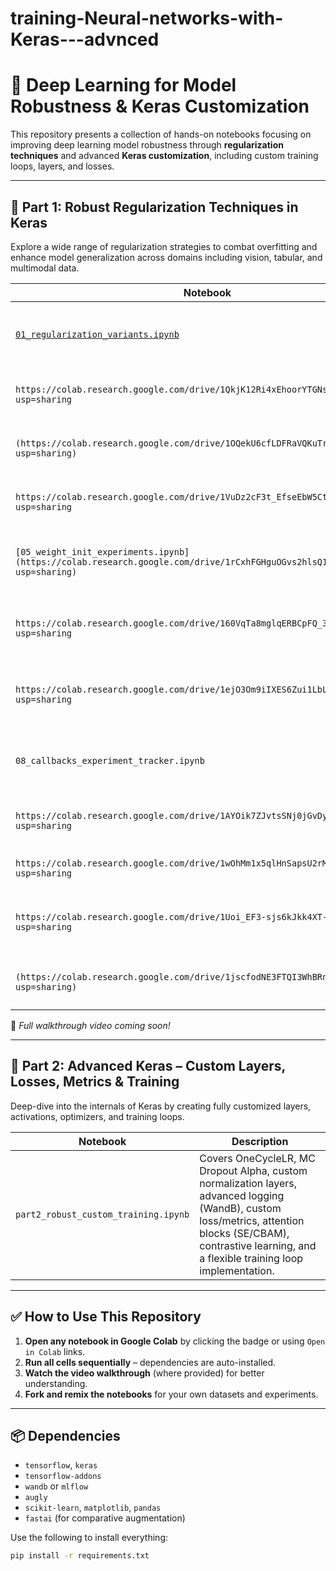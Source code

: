 # training-Neural-networks-with-Keras---advnced
# 🧠 Deep Learning for Model Robustness & Keras Customization

This repository presents a collection of hands-on notebooks focusing on improving deep learning model robustness through **regularization techniques** and advanced **Keras customization**, including custom training loops, layers, and losses.

---

## 📁 Part 1: Robust Regularization Techniques in Keras

Explore a wide range of regularization strategies to combat overfitting and enhance model generalization across domains including vision, tabular, and multimodal data.

| Notebook | Description |
|----------|-------------|
| [`01_regularization_variants.ipynb`](https://colab.research.google.com/drive/1J6QuxUER7MO6KnkBDGPJ3Ty7Xo2lyCNd?usp=sharing) | Implements and compares L1, L2, and ElasticNet-style regularization using Keras layers. |
| `https://colab.research.google.com/drive/1QkjK12Ri4xEhoorYTGNsCYo83cUEmCIO?usp=sharing` | Demonstrates dropout techniques within ResNet-like architectures. |
| `(https://colab.research.google.com/drive/1OQekU6cfLDFRaVQKuTr8J0qDHIyvPG7d?usp=sharing)` | Applies Monte Carlo Dropout to quantify uncertainty in predictions. |
| `https://colab.research.google.com/drive/1VuDz2cF3t_EfseEbW5Cta4BrzK4abPZO?usp=sharing` | Compares EarlyStopping and ReduceLROnPlateau callbacks. |
| `[05_weight_init_experiments.ipynb](https://colab.research.google.com/drive/1rCxhFGHguOGvs2hlsQ1mYDfQ97OMlYnu?usp=sharing)` | Evaluates different initializers: He Normal, Orthogonal, and custom-defined. |
| `https://colab.research.google.com/drive/160VqTa8mglqERBCpFQ_3Yxcd138hoioa?usp=sharing` | Experiments with BatchNorm, LayerNorm, and GroupNorm for stable training. |
| `https://colab.research.google.com/drive/1ejO3Om9iIXES6Zui1LbLd4505Yl5883S?usp=sharing` | Defines and integrates a cosine-based custom regularization function. |
| `08_callbacks_experiment_tracker.ipynb` | Uses WandB/MLflow for real-time experiment tracking and visualization. |
| `https://colab.research.google.com/drive/1AYOik7ZJvtsSNj0jGvDyCW6KPqB4lqfv?usp=sharing` | Applies data augmentation using TensorFlow Addons. |
| `https://colab.research.google.com/drive/1wOhMm1x5qlHnSapsU2rMcf6nRIB05ADj?usp=sharing` | Uses Meta’s AugLy for augmenting text, video, and images. |
| `https://colab.research.google.com/drive/1Uoi_EF3-sjs6kJkk4XT-3OefjxOfrBu9?usp=sharing` | Demonstrates noise injection and SMOTE-style augmentation for tabular data. |
| `(https://colab.research.google.com/drive/1jscfodNE3FTQI3WhBRnp6oLrPlcuFKR5?usp=sharing)` | Comparative study of FastAI vs Keras augmentation pipelines. |

🎥 _Full walkthrough video coming soon!_

---

## 📁 Part 2: Advanced Keras – Custom Layers, Losses, Metrics & Training

Deep-dive into the internals of Keras by creating fully customized layers, activations, optimizers, and training loops.

| Notebook | Description |
|----------|-------------|
| `part2_robust_custom_training.ipynb` | Covers OneCycleLR, MC Dropout Alpha, custom normalization layers, advanced logging (WandB), custom loss/metrics, attention blocks (SE/CBAM), contrastive learning, and a flexible training loop implementation. |

---

## ✅ How to Use This Repository

1. **Open any notebook in Google Colab** by clicking the badge or using `Open in Colab` links.
2. **Run all cells sequentially** – dependencies are auto-installed.
3. **Watch the video walkthrough** (where provided) for better understanding.
4. **Fork and remix the notebooks** for your own datasets and experiments.

---

## 📦 Dependencies

- `tensorflow`, `keras`
- `tensorflow-addons`
- `wandb` or `mlflow`
- `augly`
- `scikit-learn`, `matplotlib`, `pandas`
- `fastai` (for comparative augmentation)

Use the following to install everything:

```bash
pip install -r requirements.txt
